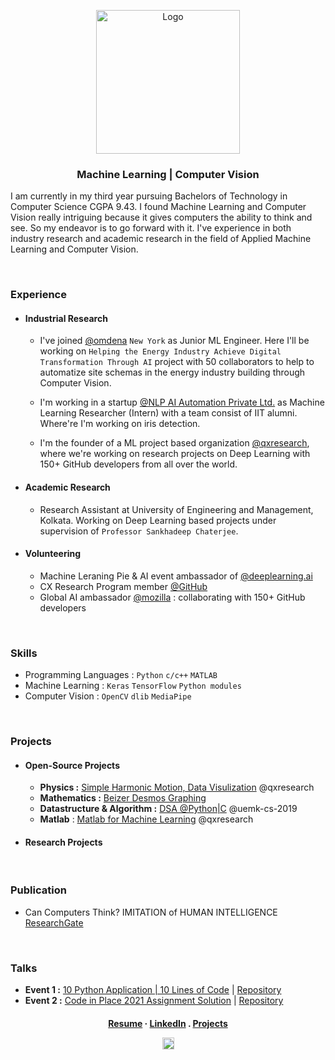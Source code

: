 <p align="center">
  <a href="https://github.com/qxresearchx">
    <img src="https://raw.githubusercontent.com/xiaowuc2/xiaowuc2.github.io/main/images/lgo.png" alt="Logo" width="230" height="230">
  </a>
  <h3 align="center">Machine Learning | Computer Vision</h3>
</p>

<p align="center">

I am currently in my third year pursuing Bachelors of Technology in Computer Science CGPA 9.43. I found Machine Learning and Computer Vision really intriguing because it gives computers the ability to think and see. So my endeavor is to go forward with it. I've experience in both industry research and academic research in the field of Applied Machine Learning and Computer Vision. 
  
<br>
  
### Experience 
  
* #### Industrial Research
  * I've joined [@omdena](https://omdena.com) `New York` as Junior ML Engineer. Here I'll be working on `Helping the Energy Industry Achieve Digital Transformation Through AI` project with 50 collaborators to help to automatize site schemas in the energy industry building through Computer Vision.
  
  * I'm working in a startup [@NLP AI Automation Private Ltd.](https://www.nlpaia.com/) as Machine Learning Researcher (Intern) with a team consist of IIT alumni. Where're I'm working on iris detection.

  * I'm the founder of a ML project based organization [@qxresearch](https://qxresearch.github.io), where we're working on research projects on Deep Learning with 150+ GitHub developers from all over the world.
  
 * #### Academic Research
  
    * Research Assistant at University of Engineering and Management, Kolkata. Working on Deep Learning based projects under supervision of `Professor Sankhadeep Chaterjee`.
* #### Volunteering 
    * Machine Leraning Pie & AI event ambassador of [@deeplearning.ai](https://www.deeplearning.ai/)
    * CX Research Program member [@GitHub](https://github.com)
    * Global AI ambassador [@mozilla](https://community.mozilla.org/en/groups/qx-research) : collaborating with 150+ GitHub developers
<br>
  
### Skills 
  - Programming Languages : `Python` `c/c++` `MATLAB`
  - Machine Learning : `Keras` `TensorFlow` `Python modules`
  - Computer Vision : `OpenCV` `dlib` `MediaPipe` 
  
<br>

### Projects
  - #### Open-Source Projects
  
    - **Physics :** [Simple Harmonic Motion, Data Visulization](https://github.com/qxresearch/Simple-Harmonic-Motion) @qxresearch
    - **Mathematics :** [Beizer Desmos Graphing](https://github.com/xiaowuc2/BezierDesmosGraphing)
    - **Datastructure & Algorithm :** [DSA @Python|C](https://github.com/UEMK-CS-2019/DSA) @uemk-cs-2019
    -  **Matlab** : [Matlab for Machine Learning](https://github.com/qxresearchx/matlab-for-machine-leaning) @qxresearch
  
  - #### Research Projects 
  
<br>
  
  
### Publication
  
  - Can Computers Think? IMITATION of HUMAN INTELLIGENCE [ResearchGate](https://www.researchgate.net/publication/340645375_TITLE_CAN_COMPUTER_THINK_IMITATION_of_HUMAN_INTELLIGENCE)
  
<br>
  
### Talks 

- **Event 1 :** [10 Python Application | 10 Lines of Code](https://www.youtube.com/watch?v=B0_0gK_CUpM&list=PLK_zxbpEUfmVPsXnl1wx1s6BD8eBUjuOM) | [Repository](https://github.com/qxresearch/qxresearch-event-1)
- **Event 2 :** [Code in Place 2021 Assignment Solution](https://www.youtube.com/watch?v=5JpVuQNYoho&list=PLK_zxbpEUfmWO7zL7661s8ck4Ly2m0m-m) | [Repository](https://github.com/xiaowuc2/Code-in-Place-2021-Assignment-Solution) 


 <h4 align="center">
    <a href="https://drive.google.com/file/d/1ALxiEOuDepm2v53wvKULA_ScwWMVfX85/view?usp=sharing">Resume</a>
     ·  
    <a href="https://linkedin.com/in/xiaowuc2">LinkedIn</a>
     .
    <a href="https://github.com/xiaowuc2#----cv-----------projects----------email">Projects</a>
</p>
<p align="center">
 <td><img src="https://profile-counter.glitch.me/xiaowuc2/count.svg" alt="Visitors" height="19" /></td>
</p>
